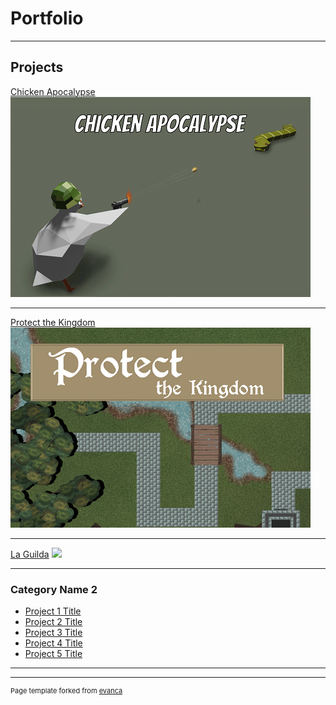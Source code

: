 # Portfolio

---

## Projects

[Chicken Apocalypse](/chicken-apocalypse)
<img src="images/ChickenApocalypse_Logo.png?raw=true"/>

---
[Protect the Kingdom](/protect-the-kingdom)
<img src="images/Protect-The_Kingdom.png?raw=true"/>

---
[La Guilda](/la-guilda)
<img src="la-guilda.png?raw=true"/>

---

### Category Name 2

- [Project 1 Title](http://example.com/)
- [Project 2 Title](http://example.com/)
- [Project 3 Title](http://example.com/)
- [Project 4 Title](http://example.com/)
- [Project 5 Title](http://example.com/)

---




---
<p style="font-size:11px">Page template forked from <a href="https://github.com/evanca/quick-portfolio">evanca</a></p>
<!-- Remove above link if you don't want to attibute -->